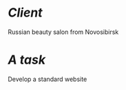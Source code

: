 ***Client***
=====================

Russian beauty salon from Novosibirsk

***A task***
=====================

Develop a standard website
